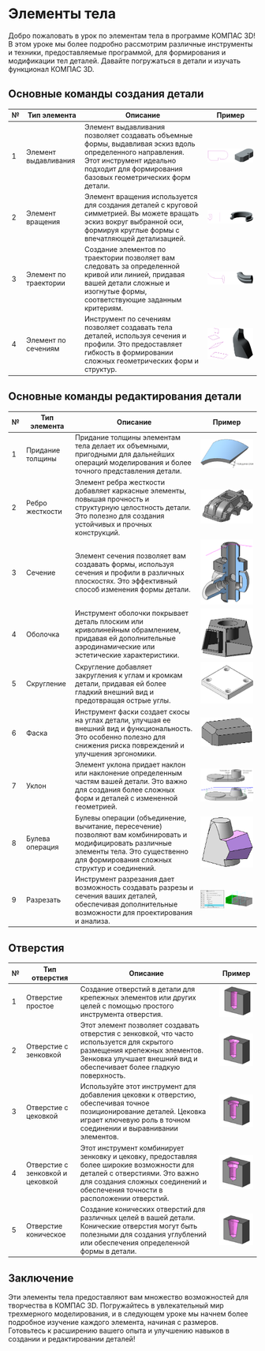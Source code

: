 # Элементы тела

Добро пожаловать в урок по элементам тела в программе КОМПАС 3D! В этом уроке мы более подробно рассмотрим различные инструменты и техники, предоставляемые программой, для формирования и модификации тел деталей. Давайте погружаться в детали и изучать функционал КОМПАС 3D.

## Основные команды создания детали

| №   | Тип элемента          | Описание                                                                                                                                                                                          | Пример                                |
| --- | --------------------- | ------------------------------------------------------------------------------------------------------------------------------------------------------------------------------------------------- | ------------------------------------- |
| 1   | Элемент выдавливания  | Элемент выдавливания позволяет создавать объемные формы, выдавливая эскиз вдоль определенного направления. Этот инструмент идеально подходит для формирования базовых геометрических форм детали. | ![Элемент выдавливания](image-7.png)  |
| 2   | Элемент вращения      | Элемент вращения используется для создания деталей с круговой симметрией. Вы можете вращать эскиз вокруг выбранной оси, формируя круглые формы с впечатляющей детализацией.                       | ![Элемент вращения](image-8.png)      |
| 3   | Элемент по траектории | Создание элементов по траектории позволяет вам следовать за определенной кривой или линией, придавая вашей детали сложные и изогнутые формы, соответствующие заданным критериям.                  | ![Элемент по траектории](image-9.png) |
| 4   | Элемент по сечениям   | Инструмент по сечениям позволяет создавать тела деталей, используя сечения и профили. Это предоставляет гибкость в формировании сложных геометрических форм и структур.                           | ![Элемент по сечениям](image-10.png)  |

## Основные команды редактирования детали

| №   | Тип элемента     | Описание                                                                                                                                                                                    | Пример                            |
| --- | ---------------- | ------------------------------------------------------------------------------------------------------------------------------------------------------------------------------------------- | --------------------------------- |
| 1   | Придание толщины | Придание толщины элементам тела делает их объемными, пригодными для дальнейших операций моделирования и более точного представления детали.                                                 | ![Придание толщины](image-11.png) |
| 2   | Ребро жесткости  | Элемент ребра жесткости добавляет каркасные элементы, повышая прочность и структурную целостность детали. Это полезно для создания устойчивых и прочных конструкций.                        | ![Ребро жесткости](image-12.png)  |
| 3   | Сечение          | Элемент сечения позволяет вам создавать формы, используя сечения и профили в различных плоскостях. Это эффективный способ изменения формы детали.                                           | ![Сечение](image-13.png)          |
| 4   | Оболочка         | Инструмент оболочки покрывает деталь плоским или криволинейным обрамлением, придавая ей дополнительные аэродинамические или эстетические характеристики.                                    | ![Оболочка](image-14.png)         |
| 5   | Скругление       | Скругление добавляет закругления к углам и кромкам детали, придавая ей более гладкий внешний вид и предотвращая острые углы.                                                                | ![Скругление](image-15.png)       |
| 6   | Фаска            | Инструмент фаски создает скосы на углах детали, улучшая ее внешний вид и функциональность. Это особенно полезно для снижения риска повреждений и улучшения эргономики.                      | ![Фаска](image-16.png)            |
| 7   | Уклон            | Элемент уклона придает наклон или наклонение определенным частям вашей детали. Это важно для создания более сложных форм и деталей с измененной геометрией.                                 | ![Уклон](image-17.png)            |
| 8   | Булева операция  | Булевы операции (объединение, вычитание, пересечение) позволяют вам комбинировать и модифицировать различные элементы тела. Это существенно для формирования сложных структур и соединений. | ![Булева операция](image-18.png)  |
| 9   | Разрезать        | Инструмент разрезания дает возможность создавать разрезы и сечения ваших деталей, обеспечивая дополнительные возможности для проектирования и анализа.                                      | ![Разрезать](image-19.png)        |

## Отверстия

| №   | Тип отверстия                    | Описание                                                                                                                                                                                                     | Пример                                            |
| --- | -------------------------------- | ------------------------------------------------------------------------------------------------------------------------------------------------------------------------------------------------------------ | ------------------------------------------------- |
| 1   | Отверстие простое                | Создание отверстий в детали для крепежных элементов или других целей с помощью простого инструмента отверстия.                                                                                               | ![Отверстие простое](image-20.png)                |
| 2   | Отверстие с зенковкой            | Этот элемент позволяет создавать отверстия с зенковкой, что часто используется для скрытого размещения крепежных элементов. Зенковка улучшает внешний вид и обеспечивает более гладкую поверхность.          | ![Отверстие с зенковкой](image-21.png)            |
| 3   | Отверстие с цековкой             | Используйте этот инструмент для добавления цековки к отверстию, обеспечивая точное позиционирование деталей. Цековка играет ключевую роль в точном соединении и выравнивании элементов.                      | ![Отверстие с цековкой](image-22.png)             |
| 4   | Отверстие с зенковкой и цековкой | Этот инструмент комбинирует зенковку и цековку, предоставляя более широкие возможности для деталей с отверстиями. Это важно для создания сложных соединений и обеспечения точности в расположении отверстий. | ![Отверстие с зенковкой и цековкой](image-23.png) |
| 5   | Отверстие коническое             | Создание конических отверстий для различных целей в вашей детали. Конические отверстия могут быть полезными для создания углублений или обеспечения определенной формы в детали.                             | ![Отверстие коническое](image-24.png)             |

## Заключение

Эти элементы тела предоставляют вам множество возможностей для творчества в КОМПАС 3D. Погружайтесь в увлекательный мир трехмерного моделирования, и в следующем уроке мы начнем более подробное изучение каждого элемента, начиная с размеров. Готовьтесь к расширению вашего опыта и улучшению навыков в создании и редактировании деталей!

